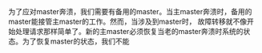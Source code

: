为了应对master奔溃，我们需要有备用的master。当主master奔溃时，备用的master能接管主master的工作。然而，当涉及到master时， 故障转移就不像开始处理请求那样简单了。新的主master必须恢复当老的master奔溃时系统的状态。为了恢复master的状态，我们不能

